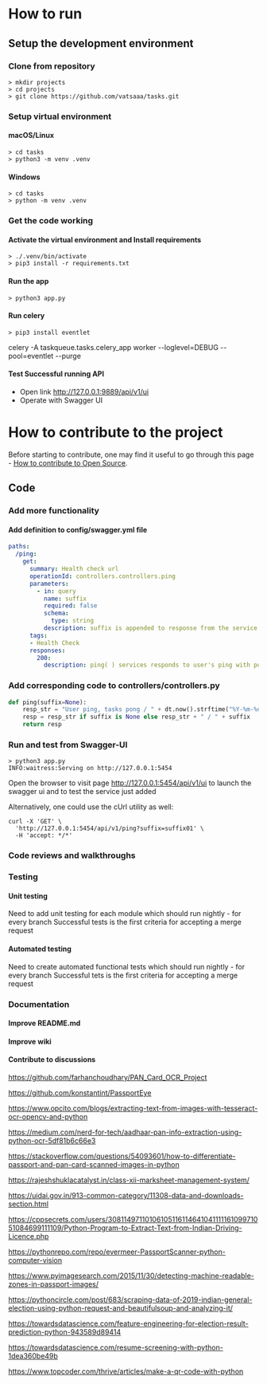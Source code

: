 # How to run
## Setup the development environment
### Clone from repository
```shell
> mkdir projects
> cd projects
> git clone https://github.com/vatsaaa/tasks.git
```

### Setup virtual environment
#### macOS/Linux
```shell
> cd tasks
> python3 -m venv .venv
```

#### Windows
```shell
> cd tasks
> python -m venv .venv
```

### Get the code working
#### Activate the virtual environment and Install requirements
```shell
> ./.venv/bin/activate
> pip3 install -r requirements.txt
```

#### Run the app
```shell
> python3 app.py
```

#### Run celery
```shell
> pip3 install eventlet
```
celery -A taskqueue.tasks.celery_app worker --loglevel=DEBUG --pool=eventlet --purge 

#### Test Successful running API
- Open link http://127.0.0.1:9889/api/v1/ui
- Operate with Swagger UI 

# How to contribute to the project
Before starting to contribute, one may find it useful to go through this page - [How to contribute to Open Source](https://opensource.guide/how-to-contribute/).
## Code
### Add more functionality
#### Add definition to config/swagger.yml file
```yml
paths:
  /ping:
    get:
      summary: Health check url
      operationId: controllers.controllers.ping
      parameters:
        - in: query
          name: suffix
          required: false
          schema:
            type: string
          description: suffix is appended to response from the service 
      tags:
      - Health Check
      responses:
        200:
          description: ping( ) services responds to user's ping with pong and the time at which the srvice was invoked. e.g. 
```
### Add corresponding code to controllers/controllers.py
```python
def ping(suffix=None):
    resp_str = "User ping, tasks pong / " + dt.now().strftime("%Y-%m-%d, %H:%M:%S")
    resp = resp_str if suffix is None else resp_str + " / " + suffix
    return resp
```
### Run and test from Swagger-UI
```shell
> python3 app.py
INFO:waitress:Serving on http://127.0.0.1:5454
```
Open the browser to visit page http://127.0.0.1:5454/api/v1/ui to launch the swagger ui and to test the service just added

Alternatively, one could use the cUrl utility as well:
```shell
curl -X 'GET' \
  'http://127.0.0.1:5454/api/v1/ping?suffix=suffix01' \
  -H 'accept: */*'
```


### Code reviews and walkthroughs

### Testing
#### Unit testing
Need to add unit testing for each module which should run nightly - for every branch
Successful tests is the first criteria for accepting a merge request

#### Automated testing
Need to create automated functional tests which should run nightly - for every branch
Successful tets is the first criteria for accepting a merge request

### Documentation
#### Improve README.md
#### Improve wiki
#### Contribute to discussions



https://github.com/farhanchoudhary/PAN_Card_OCR_Project

https://github.com/konstantint/PassportEye

https://www.opcito.com/blogs/extracting-text-from-images-with-tesseract-ocr-opencv-and-python

https://medium.com/nerd-for-tech/aadhaar-pan-info-extraction-using-python-ocr-5df81b6c66e3

https://stackoverflow.com/questions/54093601/how-to-differentiate-passport-and-pan-card-scanned-images-in-python

https://rajeshshuklacatalyst.in/class-xii-marksheet-management-system/

https://uidai.gov.in/913-common-category/11308-data-and-downloads-section.html

https://cppsecrets.com/users/3081149711010610511611464104111116109971051084699111109/Python-Program-to-Extract-Text-from-Indian-Driving-Licence.php

https://pythonrepo.com/repo/evermeer-PassportScanner-python-computer-vision

https://www.pyimagesearch.com/2015/11/30/detecting-machine-readable-zones-in-passport-images/

https://pythoncircle.com/post/683/scraping-data-of-2019-indian-general-election-using-python-request-and-beautifulsoup-and-analyzing-it/

https://towardsdatascience.com/feature-engineering-for-election-result-prediction-python-943589d89414

https://towardsdatascience.com/resume-screening-with-python-1dea360be49b

https://www.topcoder.com/thrive/articles/make-a-qr-code-with-python

